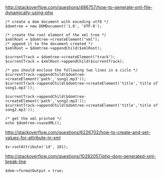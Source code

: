 
http://stackoverflow.com/questions/486757/how-to-generate-xml-file-dynamically-using-php

	/* create a dom document with encoding utf8 */
	$domtree = new DOMDocument('1.0', 'UTF-8');
	
	/* create the root element of the xml tree */
	$xmlRoot = $domtree->createElement("xml");
	/* append it to the document created */
	$xmlRoot = $domtree->appendChild($xmlRoot);
	
	$currentTrack = $domtree->createElement("track");
	$currentTrack = $xmlRoot->appendChild($currentTrack);
	
	/* you should enclose the following two lines in a cicle */
	$currentTrack->appendChild($domtree->createElement('path','song1.mp3'));
	$currentTrack->appendChild($domtree->createElement('title','title of song1.mp3'));
	
	$currentTrack->appendChild($domtree->createElement('path','song2.mp3'));
	$currentTrack->appendChild($domtree->createElement('title','title of song2.mp3'));
	
	/* get the xml printed */
	echo $domtree->saveXML();
	
http://stackoverflow.com/questions/6226702/how-to-create-and-set-values-for-attribute-in-xml

	$v->setAttribute('id', 101);
	
http://stackoverflow.com/questions/10282057/php-dom-generated-xml-break-line

	$dom->formatOutput = true;
